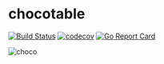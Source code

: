 # chocotable

[![Build Status](https://travis-ci.org/stny/chocotable.svg?branch=master)](https://travis-ci.org/stny/chocotable)
[![codecov](https://codecov.io/gh/stny/chocotable/branch/master/graph/badge.svg)](https://codecov.io/gh/stny/chocotable)
[![Go Report Card](https://goreportcard.com/badge/github.com/stny/chocotable)](https://goreportcard.com/report/github.com/stny/chocotable)

![choco](https://user-images.githubusercontent.com/71077/37500072-b7955fcc-290a-11e8-9f00-cb6394386538.jpg)
